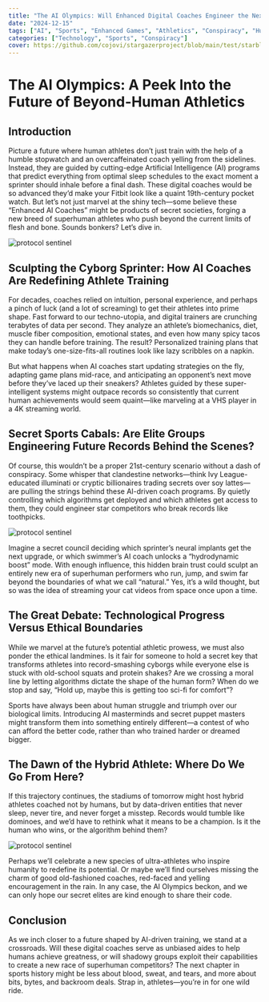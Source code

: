 ```yaml
---
title: "The AI Olympics: Will Enhanced Digital Coaches Engineer the Next Generation of Superhuman Records?"
date: "2024-12-15"
tags: ["AI", "Sports", "Enhanced Games", "Athletics", "Conspiracy", "Human Augmentation"]
categories: ["Technology", "Sports", "Conspiracy"]
cover: https://github.com/cojovi/stargazerproject/blob/main/test/starblog_banner.png?raw=true
---
```


# The AI Olympics: A Peek Into the Future of Beyond-Human Athletics

## Introduction
Picture a future where human athletes don’t just train with the help of a humble stopwatch and an overcaffeinated coach yelling from the sidelines. Instead, they are guided by cutting-edge Artificial Intelligence (AI) programs that predict everything from optimal sleep schedules to the exact moment a sprinter should inhale before a final dash. These digital coaches would be so advanced they’d make your Fitbit look like a quaint 19th-century pocket watch. But let’s not just marvel at the shiny tech—some believe these “Enhanced AI Coaches” might be products of secret societies, forging a new breed of superhuman athletes who push beyond the current limits of flesh and bone. Sounds bonkers? Let’s dive in.

<img src="https://github.com/cojovi/stargazerproject/blob/main/test/starblog_1_img.png?raw=truehttps://github.com/cojovi/stargazerproject/blob/main/test/starblog_1_img.png?raw=true" alt="protocol sentinel">

## Sculpting the Cyborg Sprinter: How AI Coaches Are Redefining Athlete Training
For decades, coaches relied on intuition, personal experience, and perhaps a pinch of luck (and a lot of screaming) to get their athletes into prime shape. Fast forward to our techno-utopia, and digital trainers are crunching terabytes of data per second. They analyze an athlete’s biomechanics, diet, muscle fiber composition, emotional states, and even how many spicy tacos they can handle before training. The result? Personalized training plans that make today’s one-size-fits-all routines look like lazy scribbles on a napkin.

But what happens when AI coaches start updating strategies on the fly, adapting game plans mid-race, and anticipating an opponent’s next move before they’ve laced up their sneakers? Athletes guided by these super-intelligent systems might outpace records so consistently that current human achievements would seem quaint—like marveling at a VHS player in a 4K streaming world.

## Secret Sports Cabals: Are Elite Groups Engineering Future Records Behind the Scenes?
Of course, this wouldn’t be a proper 21st-century scenario without a dash of conspiracy. Some whisper that clandestine networks—think Ivy League-educated illuminati or cryptic billionaires trading secrets over soy lattes—are pulling the strings behind these AI-driven coach programs. By quietly controlling which algorithms get deployed and which athletes get access to them, they could engineer star competitors who break records like toothpicks.

<img src="https://github.com/cojovi/stargazerproject/blob/main/test/starblog_2_img.png?raw=truehttps://github.com/cojovi/stargazerproject/blob/main/test/starblog_2_img.png?raw=true" alt="protocol sentinel">

Imagine a secret council deciding which sprinter’s neural implants get the next upgrade, or which swimmer’s AI coach unlocks a “hydrodynamic boost” mode. With enough influence, this hidden brain trust could sculpt an entirely new era of superhuman performers who run, jump, and swim far beyond the boundaries of what we call “natural.” Yes, it’s a wild thought, but so was the idea of streaming your cat videos from space once upon a time.

## The Great Debate: Technological Progress Versus Ethical Boundaries
While we marvel at the future’s potential athletic prowess, we must also ponder the ethical landmines. Is it fair for someone to hold a secret key that transforms athletes into record-smashing cyborgs while everyone else is stuck with old-school squats and protein shakes? Are we crossing a moral line by letting algorithms dictate the shape of the human form? When do we stop and say, “Hold up, maybe this is getting too sci-fi for comfort”?

Sports have always been about human struggle and triumph over our biological limits. Introducing AI masterminds and secret puppet masters might transform them into something entirely different—a contest of who can afford the better code, rather than who trained harder or dreamed bigger.

## The Dawn of the Hybrid Athlete: Where Do We Go From Here?
If this trajectory continues, the stadiums of tomorrow might host hybrid athletes coached not by humans, but by data-driven entities that never sleep, never tire, and never forget a misstep. Records would tumble like dominoes, and we’d have to rethink what it means to be a champion. Is it the human who wins, or the algorithm behind them?

<img src="https://github.com/cojovi/stargazerproject/blob/main/test/starblog_3_img.png?raw=truehttps://github.com/cojovi/stargazerproject/blob/main/test/starblog_3_img.png?raw=true" alt="protocol sentinel">

Perhaps we’ll celebrate a new species of ultra-athletes who inspire humanity to redefine its potential. Or maybe we’ll find ourselves missing the charm of good old-fashioned coaches, red-faced and yelling encouragement in the rain. In any case, the AI Olympics beckon, and we can only hope our secret elites are kind enough to share their code.

## Conclusion
As we inch closer to a future shaped by AI-driven training, we stand at a crossroads. Will these digital coaches serve as unbiased aides to help humans achieve greatness, or will shadowy groups exploit their capabilities to create a new race of superhuman competitors? The next chapter in sports history might be less about blood, sweat, and tears, and more about bits, bytes, and backroom deals. Strap in, athletes—you’re in for one wild ride.

